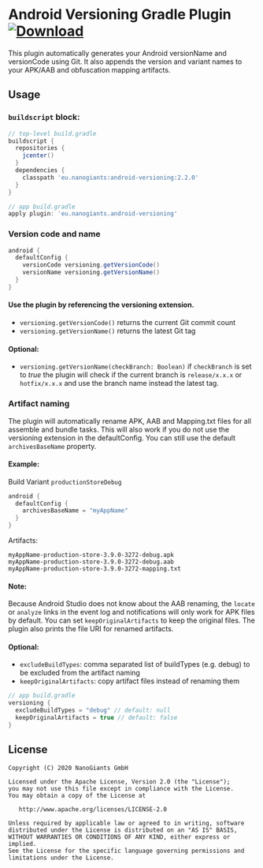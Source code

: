 # Android Versioning Gradle Plugin [ ![Download](https://api.bintray.com/packages/appcom-interactive/android/android-versioning/images/download.svg) ](https://bintray.com/appcom-interactive/android/android-versioning/_latestVersion)

This plugin automatically generates your Android versionName and versionCode using Git. It also appends the version and variant names to your APK/AAB and obfuscation mapping artifacts.

## Usage

### `buildscript` block:
```groovy
// top-level build.gradle
buildscript {
  repositories {
    jcenter()
  }
  dependencies {
    classpath 'eu.nanogiants:android-versioning:2.2.0'
  }
}
```
```groovy
// app build.gradle
apply plugin: 'eu.nanogiants.android-versioning'
```

### Version code and name
```groovy
android {
  defaultConfig {
    versionCode versioning.getVersionCode()
    versionName versioning.getVersionName()
  }
}
```
#### Use the plugin by referencing the versioning extension.
* `versioning.getVersionCode()` returns the current Git commit count
* `versioning.getVersionName()` returns the latest Git tag

#### Optional:
* `versioning.getVersionName(checkBranch: Boolean)` if `checkBranch` is set to *true* the plugin will check if the current branch is `release/x.x.x` or `hotfix/x.x.x` and use the branch name instead the latest tag.

### Artifact naming
The plugin will automatically rename APK, AAB and Mapping.txt files for all assemble and bundle tasks. This will also work if you do not use the versioning extension in the defaultConfig. You can still use the default `archivesBaseName` property.

#### Example:
Build Variant `productionStoreDebug`
```groovy
android {
  defaultConfig {
    archivesBaseName = "myAppName"
  }
}
```
Artifacts:
```
myAppName-production-store-3.9.0-3272-debug.apk
myAppName-production-store-3.9.0-3272-debug.aab
myAppName-production-store-3.9.0-3272-mapping.txt
```
#### Note:
Because Android Studio does not know about the AAB renaming, the `locate` or `analyze` links in the event log and notifications will only work for APK files by default. You can set `keepOriginalArtifacts` to keep the original files. The plugin also prints the file URI for renamed artifacts. 

#### Optional:
* `excludeBuildTypes`: comma separated list of buildTypes (e.g. debug) to be excluded from the artifact naming
* `keepOriginalArtifacts`: copy artifact files instead of renaming them
```groovy
// app build.gradle
versioning {
  excludeBuildTypes = "debug" // default: null
  keepOriginalArtifacts = true // default: false
}
```

## License
	Copyright (C) 2020 NanoGiants GmbH

    Licensed under the Apache License, Version 2.0 (the "License");
    you may not use this file except in compliance with the License.
    You may obtain a copy of the License at

       http://www.apache.org/licenses/LICENSE-2.0

    Unless required by applicable law or agreed to in writing, software
    distributed under the License is distributed on an "AS IS" BASIS,
    WITHOUT WARRANTIES OR CONDITIONS OF ANY KIND, either express or implied.
    See the License for the specific language governing permissions and
    limitations under the License.
